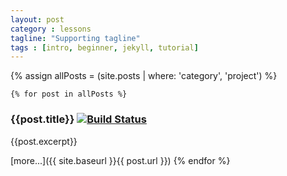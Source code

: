 ```yaml
---
layout: post
category : lessons
tagline: "Supporting tagline"
tags : [intro, beginner, jekyll, tutorial]
---
```


{% assign allPosts = (site.posts | where: 'category', 'project') %}

    {% for post in allPosts %}
### {{post.title}}  [![Build Status]({{post.status}})]({{post.cilocation}})

{{post.excerpt}}

[more...]({{ site.baseurl }}{{ post.url }})
    {% endfor %}


